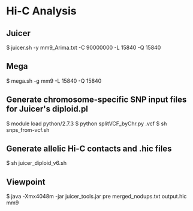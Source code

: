 
# Hi-C Analysis

## Juicer 
$ juicer.sh -y mm9_Arima.txt -C 90000000 -L 15840 -Q 15840

## Mega 
$ mega.sh -g mm9 -L 15840 -Q 15840

## Generate chromosome-specific SNP input files for Juicer's diploid.pl
$ module load python/2.7.3
$ python splitVCF_byChr.py <sanger-mouse-snps>.vcf
$ sh snps_from-vcf.sh

## Generate allelic Hi-C contacts and .hic files
$ sh juicer_diploid_v6.sh

## Viewpoint
$ java -Xmx4048m -jar juicer_tools.jar pre merged_nodups.txt output.hic mm9
